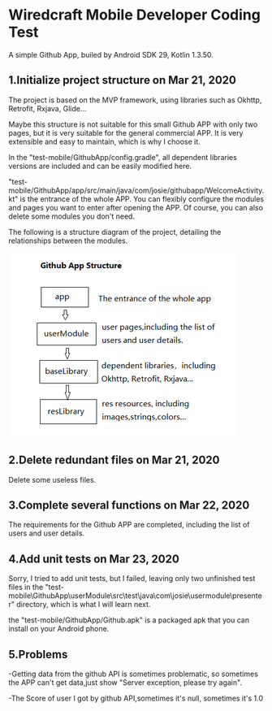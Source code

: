 # Wiredcraft Mobile Developer Coding Test

A simple Github App, builed by Android SDK 29, Kotlin 1.3.50.

## 1.Initialize project structure on Mar 21, 2020

The project is based on the MVP framework, using libraries such as Okhttp, Retrofit, Rxjava, Glide...

Maybe this structure is not suitable for this small Github APP with only two pages, but it is very suitable for the general commercial APP. It is very extensible and easy to maintain, which is why I choose it.

In the "test-mobile/GithubApp/config.gradle", all dependent libraries versions are included and can be easily modified here.

"test-mobile/GithubApp/app/src/main/java/com/josie/githubapp/WelcomeActivity.kt" is the entrance of the whole APP. You can flexibly configure the modules and pages you want to enter after opening the APP. Of course, you can also delete some modules you don't need.

The following is a structure diagram of the project, detailing the relationships between the modules.

![pic1](./structure.png)

## 2.Delete redundant files on Mar 21, 2020

Delete some useless files.

## 3.Complete several functions on Mar 22, 2020

The requirements for the Github APP are completed, including the list of users and user details.

## 4.Add unit tests on Mar 23, 2020

Sorry, I tried to add unit tests, but I failed, leaving only two unfinished test files in the "test-mobile\GithubApp\userModule\src\test\java\com\josie\usermodule\presenter" directory, which is what I will learn next.

the "test-mobile/GithubApp/Github.apk" is a packaged apk that you can install on your Android phone.

## 5.Problems

-Getting data from the github API is sometimes problematic, so sometimes the APP can't get data,just show "Server exception, please try again".

-The Score of user I got by github API,sometimes it's null, sometimes it's 1.0




